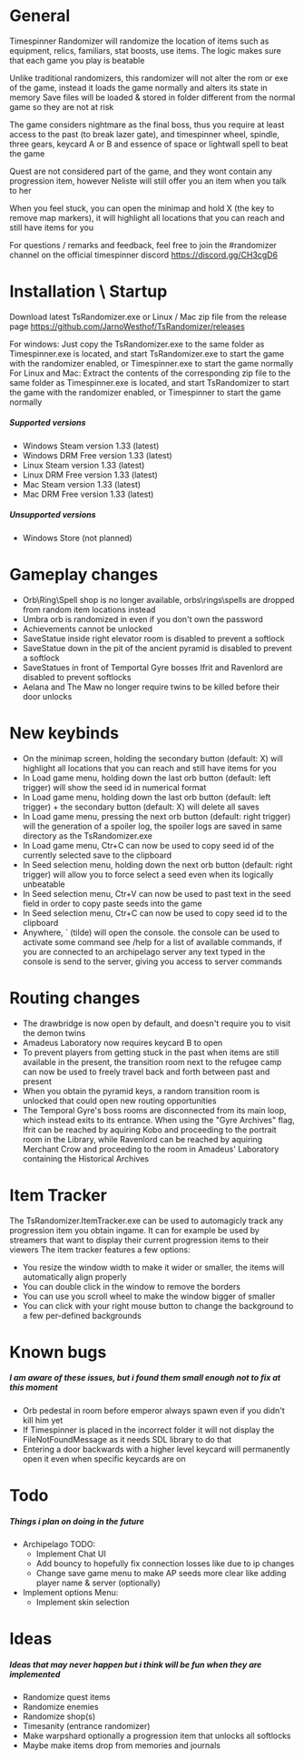 # General
Timespinner Randomizer will randomize the location of items such as equipment, relics, familiars, stat boosts, use items. The logic makes sure that each game you play is beatable

Unlike traditional randomizers, this randomizer will not alter the rom or exe of the game, instead it loads the game normally and alters its state in memory
Save files will be loaded & stored in folder different from the normal game so they are not at risk

The game considers nightmare as the final boss,	thus you require at least access to the past (to break lazer gate), and timespinner wheel, spindle, three gears, keycard A or B and essence of space or lightwall spell to beat the game

Quest are not considered part of the game, and they wont contain any progression item, however Neliste will still offer you an item when you talk to her

When you feel stuck, you can open the minimap and hold X (the key to remove map markers), it will highlight all locations that you can reach and still have items for you

For questions / remarks and feedback, feel free to join the #randomizer channel on the official timespinner discord https://discord.gg/CH3cgD6

# Installation \ Startup
Download latest TsRandomizer.exe or Linux / Mac zip file from the release page https://github.com/JarnoWesthof/TsRandomizer/releases

For windows:
Just copy the TsRandomizer.exe to the same folder as Timespinner.exe is located, and start TsRandomizer.exe to start the game with the randomizer enabled, or Timespinner.exe to start the game normally
For Linux and Mac:
Extract the contents of the corresponding zip file to the same folder as Timespinner.exe is located, and start TsRandomizer to start the game with the randomizer enabled, or Timespinner to start the game normally
 
##### Supported versions
* Windows Steam version 1.33 (latest)
* Windows DRM Free version 1.33 (latest)
* Linux Steam version 1.33 (latest)
* Linux DRM Free version 1.33 (latest)
* Mac Steam version 1.33 (latest)
* Mac DRM Free version 1.33 (latest)

##### Unsupported versions
* Windows Store (not planned)

# Gameplay changes
* Orb\Ring\Spell shop is no longer available, orbs\rings\spells are dropped from random item locations instead
* Umbra orb is randomized in even if you don't own the password
* Achievements cannot be unlocked
* SaveStatue inside right elevator room is disabled to prevent a softlock
* SaveStatue down in the pit of the ancient pyramid is disabled to prevent a softlock
* SaveStatues in front of Temportal Gyre bosses Ifrit and Ravenlord are disabled to prevent softlocks
* Aelana and The Maw no longer require twins to be killed before their door unlocks

# New keybinds
* On the minimap screen, holding the secondary button (default: X) will highlight all locations that you can reach and still have items for you
* In Load game menu, holding down the last orb button (default: left trigger) will show the seed id in numerical format
* In Load game menu, holding down the last orb button (default: left trigger) +  the secondary button (default: X) will delete all saves
* In Load game menu, pressing the next orb button (default: right trigger) will the generation of a spoiler log, the spoiler logs are saved in same directory as the TsRandomizer.exe
* In Load game menu, Ctr+C can now be used to copy seed id of the currently selected save to the clipboard
* In Seed selection menu, holding down the next orb button (default: right trigger) will allow you to force select a seed even when its logically unbeatable
* In Seed selection menu, Ctr+V can now be used to past text in the seed field in order to copy paste seeds into the game
* In Seed selection menu, Ctr+C can now be used to copy seed id to the clipboard
* Anywhere, ` (tilde) will open the console. the console can be used to activate some command see /help for a list of available commands,
	if you are connected to an archipelago server any text typed in the console is send to the server, giving you access to server commands

# Routing changes
* The drawbridge is now open by default, and doesn't require you to visit the demon twins
* Amadeus Laboratory now requires keycard B to open
* To prevent players from getting stuck in the past when items are still available in the present, the transition room next to the refugee camp can now be used to freely travel back and forth between past and present
* When you obtain the pyramid keys, a random transition room is unlocked that could open new routing opportunities
* The Temporal Gyre's boss rooms are disconnected from its main loop, which instead exits to its entrance. When using the "Gyre Archives" flag, Ifrit can be reached by aquiring Kobo and proceeding to the portrait room in the Library, while Ravenlord can be reached by aquiring Merchant Crow and proceeding to the room in Amadeus' Laboratory containing the Historical Archives

# Item Tracker
The TsRandomizer.ItemTracker.exe can be used to automagicly track any progression item you obtain ingame. It can for example be used by streamers that want to display their current progression items to their viewers
The item tracker features a few options:
* You resize the window width to make it wider or smaller, the items will automatically align properly
* You can double click in the window to remove the borders
* You can use you scroll wheel to make the window bigger of smaller
* You can click with your right mouse button to change the background to a few per-defined backgrounds

# Known bugs
##### I am aware of these issues, but i found them small enough not to fix at this moment
* Orb pedestal in room before emperor always spawn even if you didn't kill him yet
* If Timespinner is placed in the incorrect folder it will not display the FileNotFoundMessage as it needs SDL library to do that
* Entering a door backwards with a higher level keycard will permanently open it even when specific keycards are on

# Todo
##### Things i plan on doing in the future
* Archipelago TODO:
  * Implement Chat UI
  * Add bouncy to hopefully fix connection losses like due to ip changes
  * Change save game menu to make AP seeds more clear like adding player name & server (optionally)
* Implement options Menu:
	* Implement skin selection

# Ideas
##### Ideas that may never happen but i think will be fun when they are implemented
* Randomize quest items
* Randomize enemies
* Randomize shop(s)
* Timesanity (entrance randomizer)
* Make warpshard optionally a progression item that unlocks all softlocks
* Maybe make items drop from memories and journals
